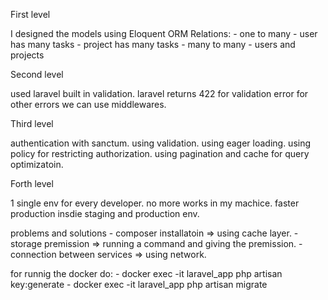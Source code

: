 First level

I designed the models using Eloquent ORM
Relations:
    - one to many 
        - user has many tasks
        - project has many tasks
    - many to many
        - users and projects

Second level

used laravel built in validation.
laravel returns 422 for validation error for other errors we can use middlewares.

Third level 

authentication with sanctum.
using validation.
using eager loading. 
using policy for restricting authorization.
using pagination and cache for query optimizatoin.


Forth level

1 single env for every developer.
no more works in my machice.
faster production insdie staging and production env.

problems and solutions
    - composer installatoin => using cache layer.
    - storage premission => running a command and giving the premission.
    - connection between services => using network.


for runnig the docker do:
    - docker exec -it laravel_app php artisan key:generate
    - docker exec -it laravel_app php artisan migrate


